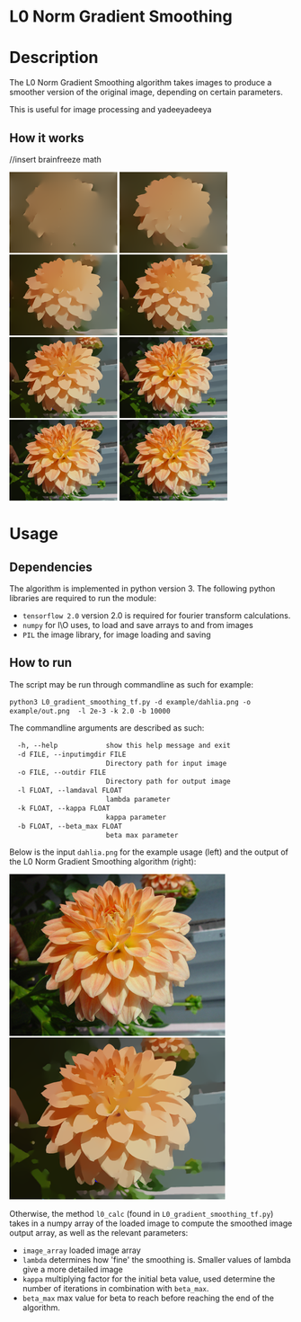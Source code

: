 # L0 Norm Gradient Smoothing 


# Description
The L0 Norm Gradient Smoothing algorithm takes images to produce a smoother version of the original image, depending on certain parameters. 

This is useful for image processing and yadeeyadeeya

## How it works 
//insert brainfreeze math

![Dahlia_output](example/0_dahlia_out_l0.5.png) 
![Dahlia_output](example/1_dahlia_out_l0.2.png) 
![Dahlia_output](example/2_dahlia_out_l0.1.png) 
![Dahlia_output](example/3_dahlia_out_l0.05.png) 
![Dahlia_output](example/4_dahlia_out_l0.02.png) 
![Dahlia_output](example/5_dahlia_out_l0.002.png)
![Dahlia_output](example/6_dahlia_out_l0.0025.png)
![Dahlia_output](example/7_dahlia_out_l0.0002.png)

# Usage 
## Dependencies 
The algorithm is implemented in python version 3. The following python libraries are required to run the module: 

* `tensorflow 2.0` version 2.0 is required for fourier transform calculations. 
* `numpy` for I\O uses, to load and save arrays to and from images 
* `PIL` the image library, for image loading and saving 

## How to run
The script may be run through commandline as such for example:

```
python3 L0_gradient_smoothing_tf.py -d example/dahlia.png -o example/out.png  -l 2e-3 -k 2.0 -b 10000
```

The commandline arguments are described as such: 
```
  -h, --help            show this help message and exit
  -d FILE, --inputimgdir FILE
                        Directory path for input image
  -o FILE, --outdir FILE
                        Directory path for output image
  -l FLOAT, --lamdaval FLOAT
                        lambda parameter
  -k FLOAT, --kappa FLOAT
                        kappa parameter
  -b FLOAT, --beta_max FLOAT
                        beta max parameter
```

Below is the input `dahlia.png` for the example usage (left) and the output of the L0 Norm Gradient Smoothing algorithm (right): 

![Dahlia](example/dahlia_smol.png) 
![Dahlia_output](example/dahlia_out_smol.png)

Otherwise, the method `l0_calc` (found in `L0_gradient_smoothing_tf.py`) takes in a numpy array of the loaded image to compute the smoothed image output array, as well as the relevant parameters: 

* `image_array` loaded image array
* `lambda` determines how 'fine' the smoothing is. Smaller values of lambda give a more detailed image
* `kappa` multiplying factor for the initial beta value, used determine the number of iterations in combination with `beta_max`. 
* `beta_max` max value for beta to reach before reaching the end of the algorithm. 
